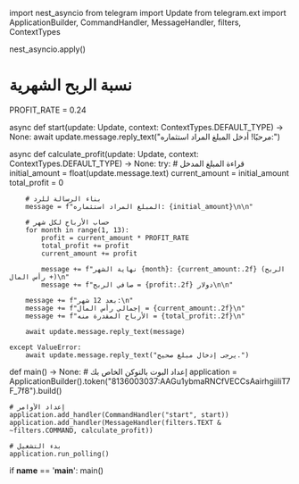 import nest_asyncio
from telegram import Update
from telegram.ext import ApplicationBuilder, CommandHandler, MessageHandler, filters, ContextTypes

nest_asyncio.apply()

# نسبة الربح الشهرية
PROFIT_RATE = 0.24

async def start(update: Update, context: ContextTypes.DEFAULT_TYPE) -> None:
    await update.message.reply_text("مرحبًا! أدخل المبلغ المراد استثماره:")

async def calculate_profit(update: Update, context: ContextTypes.DEFAULT_TYPE) -> None:
    try:
        # قراءة المبلغ المدخل
        initial_amount = float(update.message.text)
        current_amount = initial_amount
        total_profit = 0

        # بناء الرسالة للرد
        message = f"المبلغ المراد استثماره: {initial_amount}\n\n"

        # حساب الأرباح لكل شهر
        for month in range(1, 13):
            profit = current_amount * PROFIT_RATE
            total_profit += profit
            current_amount += profit

            message += f"نهاية الشهر {month}: {current_amount:.2f} (الربح + رأس المال)\n"
            message += f"صافي الربح = {profit:.2f} دولار\n\n"

        message += f"بعد 12 شهر:\n"
        message += f"إجمالي رأس المال = {current_amount:.2f}\n"
        message += f"الأرباح المقدرة منه = {total_profit:.2f}\n"

        await update.message.reply_text(message)

    except ValueError:
        await update.message.reply_text("يرجى إدخال مبلغ صحيح.")

def main() -> None:
    # إعداد البوت بالتوكن الخاص بك
    application = ApplicationBuilder().token("8136003037:AAGu1ybmaRNCfVECCsAairhgiiliT7F_7f8").build()

    # إعداد الأوامر
    application.add_handler(CommandHandler("start", start))
    application.add_handler(MessageHandler(filters.TEXT & ~filters.COMMAND, calculate_profit))

    # بدء التشغيل
    application.run_polling()

if __name__ == '__main__':
    main()
